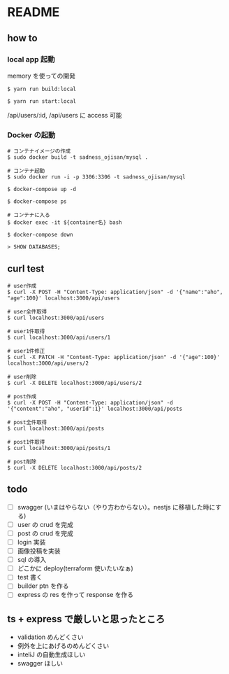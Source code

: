 # README

## how to

### local app 起動

memory を使っての開発

```
$ yarn run build:local

$ yarn run start:local
```

/api/users/:id, /api/users に access 可能

### Docker の起動

```
# コンテナイメージの作成
$ sudo docker build -t sadness_ojisan/mysql .

# コンテナ起動
$ sudo docker run -i -p 3306:3306 -t sadness_ojisan/mysql
```

```
$ docker-compose up -d

$ docker-compose ps

# コンテナに入る
$ docker exec -it ${container名} bash

$ docker-compose down
```

```
> SHOW DATABASES;
```

## curl test

```
# user作成
$ curl -X POST -H "Content-Type: application/json" -d '{"name":"aho", "age":100}' localhost:3000/api/users

# user全件取得
$ curl localhost:3000/api/users

# user1件取得
$ curl localhost:3000/api/users/1

# user1件修正
$ curl -X PATCH -H "Content-Type: application/json" -d '{"age":100}' localhost:3000/api/users/2

# user削除
$ curl -X DELETE localhost:3000/api/users/2

# post作成
$ curl -X POST -H "Content-Type: application/json" -d '{"content":"aho", "userId":1}' localhost:3000/api/posts

# post全件取得
$ curl localhost:3000/api/posts

# post1件取得
$ curl localhost:3000/api/posts/1

# post削除
$ curl -X DELETE localhost:3000/api/posts/2
```

## todo

- [ ] swagger (いまはやらない（やり方わからない）。nestjs に移植した時にする)
- [ ] user の crud を完成
- [ ] post の crud を完成
- [ ] login 実装
- [ ] 画像投稿を実装
- [ ] sql の導入
- [ ] どこかに deploy(terraform 使いたいなぁ)
- [ ] test 書く
- [ ] builder ptn を作る
- [ ] express の res を作って response を作る

## ts + express で厳しいと思ったところ

- validation めんどくさい
- 例外を上にあげるのめんどくさい
- inteliJ の自動生成ほしい
- swagger ほしい
